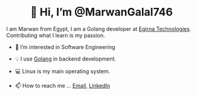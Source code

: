 <div align="center">
  <br>
  <h1>👋 Hi, I’m @MarwanGalal746</h1>
</div> 

I am Marwan from Egypt, I am a Golang developer at [Egirna Technologies](https://www.egirna.com/). Contributing what I learn is my passion.


- :dart: I’m interested in Software Engineering
- :bulb: I use [Golang](https://go.dev/) in backend development.
- 💻 Linux is my main operating system.


- 📫 How to reach me ...
[Email](marawangalal84@gmail.com), [LinkedIn](https://www.linkedin.com/in/marwan-galal-mohamed/)

<!---
MarwanGalal746/MarwanGalal746 is a ✨ special ✨ repository because its `README.md` (this file) appears on your GitHub profile.
You can click the Preview link to take a look at your changes.
--->
